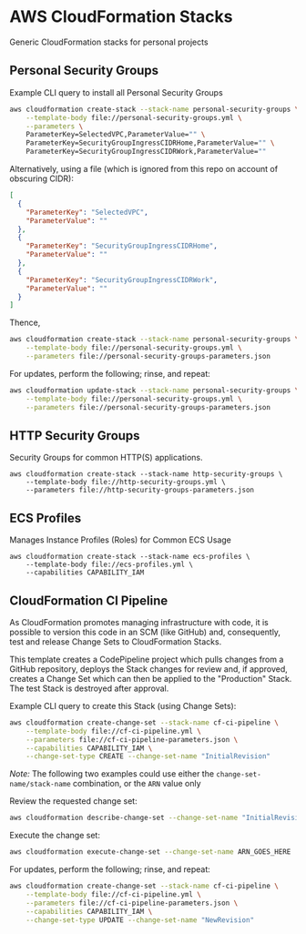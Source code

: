 # AWS CloudFormation Stacks
Generic CloudFormation stacks for personal projects

## Personal Security Groups

Example CLI query to install all Personal Security Groups

```bash
aws cloudformation create-stack --stack-name personal-security-groups \
    --template-body file://personal-security-groups.yml \
    --parameters \
    ParameterKey=SelectedVPC,ParameterValue="" \
    ParameterKey=SecurityGroupIngressCIDRHome,ParameterValue="" \
    ParameterKey=SecurityGroupIngressCIDRWork,ParameterValue=""
```

Alternatively, using a file (which is ignored from this repo on account of obscuring CIDR):

```json
[
  {
    "ParameterKey": "SelectedVPC",
    "ParameterValue": ""
  },
  {
    "ParameterKey": "SecurityGroupIngressCIDRHome",
    "ParameterValue": ""
  },
  {
    "ParameterKey": "SecurityGroupIngressCIDRWork",
    "ParameterValue": ""
  }
]
```

Thence,

```bash
aws cloudformation create-stack --stack-name personal-security-groups \
    --template-body file://personal-security-groups.yml \
    --parameters file://personal-security-groups-parameters.json
```

For updates, perform the following; rinse, and repeat:

```bash
aws cloudformation update-stack --stack-name personal-security-groups \
    --template-body file://personal-security-groups.yml \
    --parameters file://personal-security-groups-parameters.json
```

## HTTP Security Groups

Security Groups for common HTTP(S) applications.

```base
aws cloudformation create-stack --stack-name http-security-groups \
    --template-body file://http-security-groups.yml \
    --parameters file://http-security-groups-parameters.json
```

## ECS Profiles

Manages Instance Profiles (Roles) for Common ECS Usage

```base
aws cloudformation create-stack --stack-name ecs-profiles \
    --template-body file://ecs-profiles.yml \
    --capabilities CAPABILITY_IAM
```

## CloudFormation CI Pipeline

As CloudFormation promotes managing infrastructure with code, it is possible
to version this code in an SCM (like GitHub) and, consequently, test and release
Change Sets to CloudFormation Stacks.

This template creates a CodePipeline project which pulls changes from a GitHub
repository, deploys the Stack changes for review and, if approved, creates a
Change Set which can then be applied to the "Production" Stack. The test
Stack is destroyed after approval.

Example CLI query to create this Stack (using Change Sets):

```bash
aws cloudformation create-change-set --stack-name cf-ci-pipeline \
    --template-body file://cf-ci-pipeline.yml \
    --parameters file://cf-ci-pipeline-parameters.json \
    --capabilities CAPABILITY_IAM \
    --change-set-type CREATE --change-set-name "InitialRevision"
```

*Note:* The following two examples could use either the
`change-set-name/stack-name` combination, or the `ARN`  value only

Review the requested change set:

```bash
aws cloudformation describe-change-set --change-set-name "InitialRevision" --stack-name cf-ci-pipeline
```

Execute the change set:

```bash
aws cloudformation execute-change-set --change-set-name ARN_GOES_HERE
```


For updates, perform the following; rinse, and repeat:

```bash
aws cloudformation create-change-set --stack-name cf-ci-pipeline \
    --template-body file://cf-ci-pipeline.yml \
    --parameters file://cf-ci-pipeline-parameters.json \
    --capabilities CAPABILITY_IAM \
    --change-set-type UPDATE --change-set-name "NewRevision"
```
